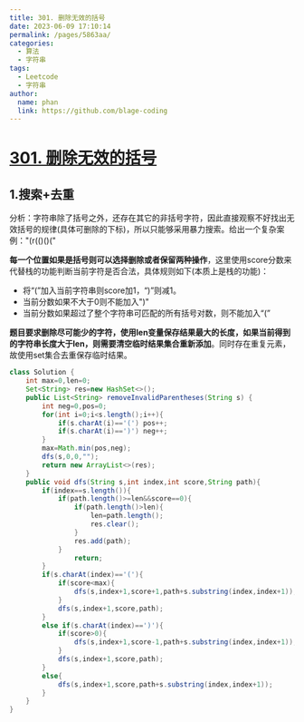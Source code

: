 ```yaml
---
title: 301. 删除无效的括号
date: 2023-06-09 17:10:14
permalink: /pages/5863aa/
categories:
  - 算法
  - 字符串
tags:
  - Leetcode
  - 字符串
author: 
  name: phan
  link: https://github.com/blage-coding
---
```

# [301. 删除无效的括号](https://leetcode.cn/problems/remove-invalid-parentheses/)

## 1.搜索+去重

分析：字符串除了括号之外，还存在其它的非括号字符，因此直接观察不好找出无效括号的规律(具体可删除的下标)，所以只能够采用暴力搜索。给出一个复杂案例："(r(()()("

**每一个位置如果是括号则可以选择删除或者保留两种操作**，这里使用score分数来代替栈的功能判断当前字符是否合法，具体规则如下(本质上是栈的功能)：

- 将“(”加入当前字符串则score加1，“)”则减1。
- 当前分数如果不大于0则不能加入")"
- 当前分数如果超过了整个字符串可匹配的所有括号对数，则不能加入“(”

**题目要求删除尽可能少的字符，使用len变量保存结果最大的长度，如果当前得到的字符串长度大于len，则需要清空临时结果集合重新添加**。同时存在重复元素，故使用set集合去重保存临时结果。

```java
class Solution {
    int max=0,len=0;
    Set<String> res=new HashSet<>();
    public List<String> removeInvalidParentheses(String s) {
        int neg=0,pos=0;
        for(int i=0;i<s.length();i++){
            if(s.charAt(i)=='(') pos++;
            if(s.charAt(i)==')') neg++;
        }
        max=Math.min(pos,neg);
        dfs(s,0,0,"");
        return new ArrayList<>(res);
    }
    public void dfs(String s,int index,int score,String path){
        if(index==s.length()){
            if(path.length()>=len&&score==0){
                if(path.length()>len){
                    len=path.length();
                    res.clear();
                }
                res.add(path);
            }
                return;
        }
        if(s.charAt(index)=='('){
            if(score<max){
                dfs(s,index+1,score+1,path+s.substring(index,index+1));
            }
            dfs(s,index+1,score,path);
        }
        else if(s.charAt(index)==')'){
            if(score>0){
                dfs(s,index+1,score-1,path+s.substring(index,index+1));
            }
            dfs(s,index+1,score,path);
        }
        else{
            dfs(s,index+1,score,path+s.substring(index,index+1));
        }
    }
}
```

